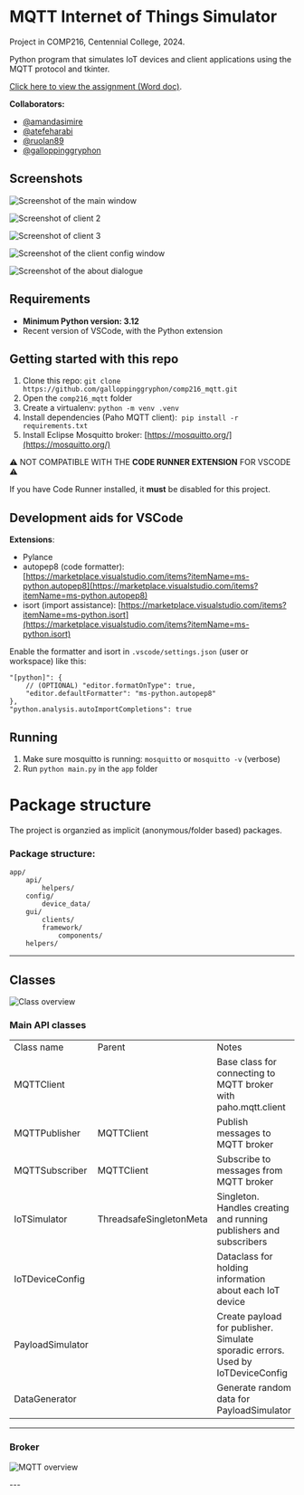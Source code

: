 # MQTT Internet of Things Simulator

Project in COMP216, Centennial College, 2024.

Python program that simulates IoT devices and client applications using the MQTT protocol and tkinter.

[Click here to view the assignment (Word doc)](./Week_14_Final_project.docx).

**Collaborators:**
- [@amandasimire](https://github.com/amandasimire)
- [@atefeharabi](https://github.com/atefeharabi)
- [@ruolan89](https://github.com/ruolan89)
- [@galloppinggryphon](https://github.com/galloppinggryphon)


## Screenshots
![Screenshot of the main window](screenshots/main_window.png)

![Screenshot of client 2](screenshots/screenshot_client_2.png)

![Screenshot of client 3](screenshots/screenshot_client_3.png)

![Screenshot of the client config window](screenshots/screenshot_config.png)

![Screenshot of the about dialogue](screenshots/screenshot_about.png)

## Requirements

- **Minimum Python version: 3.12**
- Recent version of VSCode, with the Python extension


## Getting started with this repo

1.  Clone this repo: `git clone https://github.com/galloppinggryphon/comp216_mqtt.git`
2.  Open the `comp216_mqtt` folder
3.  Create a virtualenv: `python -m venv .venv`
4.  Install dependencies (Paho MQTT client):  `pip install -r requirements.txt`
5.  Install Eclipse Mosquitto broker: [https://mosquitto.org/](https://mosquitto.org/)

⚠️ NOT COMPATIBLE WITH THE **CODE RUNNER EXTENSION** FOR VSCODE ⚠️

If you have Code Runner installed, it **must** be disabled for this project.

## Development aids for VSCode

**Extensions**:

- Pylance
- autopep8 (code formatter): [https://marketplace.visualstudio.com/items?itemName=ms-python.autopep8](https://marketplace.visualstudio.com/items?itemName=ms-python.autopep8)
- isort (import assistance): [https://marketplace.visualstudio.com/items?itemName=ms-python.isort](https://marketplace.visualstudio.com/items?itemName=ms-python.isort)

Enable the formatter and isort in `.vscode/settings.json` (user or workspace) like this:

```
"[python]": {
    // (OPTIONAL) "editor.formatOnType": true,
    "editor.defaultFormatter": "ms-python.autopep8"
},
"python.analysis.autoImportCompletions": true
```

## Running

1.  Make sure mosquitto is running: `mosquitto` or `mosquitto -v` (verbose)
2.  Run `python main.py` in the `app` folder

# Package structure

The project is organzied as implicit (anonymous/folder based) packages.

### Package structure:

```
app/
    api/
        helpers/
    config/
        device_data/
    gui/
        clients/
        framework/
        	components/
    helpers/
```

---

## Classes

![Class overview](/diagrams/Class_overview.png)

### Main API classes

<table><tbody><tr><td>Class name</td><td>Parent&nbsp;</td><td>Notes</td></tr><tr><td>MQTTClient</td><td>&nbsp;</td><td>Base class for connecting to MQTT broker with paho.mqtt.client</td></tr><tr><td>MQTTPublisher</td><td>MQTTClient</td><td>Publish messages to MQTT broker</td></tr><tr><td>MQTTSubscriber</td><td>MQTTClient</td><td>Subscribe to messages from MQTT broker</td></tr><tr><td>IoTSimulator</td><td>ThreadsafeSingletonMeta</td><td>Singleton. Handles creating and running publishers and subscribers</td></tr><tr><td>IoTDeviceConfig</td><td>&nbsp;</td><td>Dataclass for holding information about each IoT device</td></tr><tr><td>PayloadSimulator</td><td>&nbsp;</td><td>Create payload for publisher. Simulate sporadic errors. Used by IoTDeviceConfig</td></tr><tr><td>DataGenerator</td><td>&nbsp;</td><td>Generate random data for PayloadSimulator</td></tr></tbody></table>

---

### Broker

![MQTT overview](/diagrams/MQTT_diagram.png)

\---

